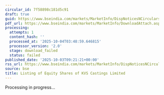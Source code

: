 ```yaml
---
circular_id: 7f58898c181d5c91
draft: true
guid: https://www.bseindia.com/markets/MarketInfo/DispNoticesNCirculars.aspx?Noticeid={90CB5102-B98A-48A7-BD83-9003CA8CC04A}&noticeno=20251003-15&dt=10/03/2025&icount=15&totcount=73&flag=0
pdf_url: https://www.bseindia.com/markets/MarketInfo/DownloadAttach.aspx?id=20251003-15&attachedId=
processing:
  attempts: 1
  content_hash: ''
  processed_at: '2025-10-04T03:48:59.646815'
  processor_version: '2.0'
  stage: download_failed
  status: failed
published_date: '2025-10-03T09:21:21+00:00'
rss_url: https://www.bseindia.com/markets/MarketInfo/DispNoticesNCirculars.aspx?Noticeid={90CB5102-B98A-48A7-BD83-9003CA8CC04A}&noticeno=20251003-15&dt=10/03/2025&icount=15&totcount=73&flag=0
source: bse
title: Listing of Equity Shares of KVS Castings Limited
---
```


Processing in progress...